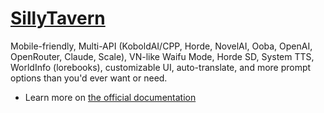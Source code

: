 # [SillyTavern](https://github.com/SillyTavern/SillyTavern)

Mobile-friendly, Multi-API (KoboldAI/CPP, Horde, NovelAI, Ooba, OpenAI, OpenRouter, Claude, Scale), VN-like Waifu Mode, Horde SD, System TTS, WorldInfo (lorebooks), customizable UI, auto-translate, and more prompt options than you'd ever want or need.

- Learn more on [the official documentation](https://docs.sillytavern.app)
